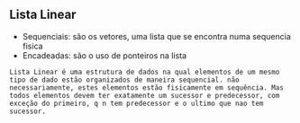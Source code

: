## Lista Linear
- Sequenciais: são os vetores, uma lista que se encontra numa sequencia fisica
- Encadeadas: são o uso de ponteiros na lista

```
Lista Linear é uma estrutura de dados na qual elementos de um mesmo tipo de dado estão organizados de maneira sequencial. não necessariamente, estes elementos estão fisicamente em sequência. Mas todos elementos devem ter exatamente um sucessor e predecessor, com exceção do primeiro, q n tem predecessor e o ultimo que nao tem sucessor.
```